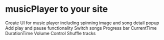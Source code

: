 # musicPlayer to your site
Create UI for music player including spinning image and song detail popup
Add play and pause functionality
Switch songs
Progress bar
CurrentTime
DurationTime
Volume Control
Shuffle tracks
